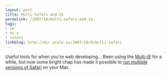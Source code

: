 ```yaml
---
layout: post
title: Multi-Safari and IE
permalink: /2007/10/multi-safari-and-ie
tags:
- ie
- os-x
- safari
linkblog: http://mir.aculo.us/2007/10/8/multi-safari
---
```


Useful tools for when you're web developing...  Been using the 
[Multi-IE](http://tredosoft.com/Multiple_IE) for a while, but now some bright chap has made it 
possible to [run multiple versions of Safari](http://michelf.com/projects/multi-safari/) on your Mac.
